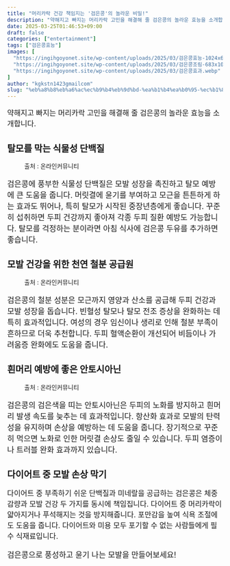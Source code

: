 ```yaml
---
title: "머리카락 건강 책임지는 '검은콩'의 놀라운 비밀!"
description: "약해지고 빠지는 머리카락 고민을 해결해 줄 검은콩의 놀라운 효능을 소개합니다."
date: 2025-03-25T01:46:53+09:00
draft: false
categories: ["entertainment"]
tags: ["검은콩효능"]
images: [
  "https://ingihgoyonet.site/wp-content/uploads/2025/03/검은콩효능-1024x683.jpg"
  "https://ingihgoyonet.site/wp-content/uploads/2025/03/검은콩조림-683x1024.jpg"
  "https://ingihgoyonet.site/wp-content/uploads/2025/03/검은콩효과.webp"
]
author: "kgkstn1423gmailcom"
slug: "%eb%a8%b8%eb%a6%ac%ec%b9%b4%eb%9d%bd-%ea%b1%b4%ea%b0%95-%ec%b1%85%ec%9e%84%ec%a7%80%eb%8a%94-%ea%b2%80%ec%9d%80%ec%bd%a9%ec%9d%98-%eb%86%80%eb%9d%bc%ec%9a%b4-%eb%b9%84%eb%b0%80"
---
```


<p style="font-size:17px">약해지고 빠지는 머리카락 고민을 해결해 줄 검은콩의 놀라운 효능을 소개합니다.</p> <h2 >탈모를 막는 식물성 단백질</h2> <figure ><img src="https://ingihgoyonet.site/wp-content/uploads/2025/03/검은콩효능-1024x683.jpg" alt="" style="aspect-ratio:16/9;object-fit:cover"/><figcaption >출처 : 온라인커뮤니티</figcaption></figure> <p style="font-size:18px">검은콩에 풍부한 식물성 단백질은 모발 성장을 촉진하고 탈모 예방에 큰 도움을 줍니다. 머릿결에 윤기를 부여하고 모근을 튼튼하게 하는 효과도 뛰어나, 특히 탈모가 시작된 중장년층에게 좋습니다. 꾸준히 섭취하면 두피 건강까지 좋아져 각종 두피 질환 예방도 가능합니다. 탈모를 걱정하는 분이라면 아침 식사에 검은콩 두유를 추가하면 좋습니다.</p> <h2 >모발 건강을 위한 천연 철분 공급원</h2> <figure ><img src="https://ingihgoyonet.site/wp-content/uploads/2025/03/검은콩조림-683x1024.jpg" alt="" style="aspect-ratio:16/9;object-fit:cover"/><figcaption >출처 : 온라인커뮤니티</figcaption></figure> <p style="font-size:18px">검은콩의 철분 성분은 모근까지 영양과 산소를 공급해 두피 건강과 모발 성장을 돕습니다. 빈혈성 탈모나 탈모 전조 증상을 완화하는 데 특히 효과적입니다. 여성의 경우 임신이나 생리로 인해 철분 부족이 흔하므로 더욱 추천합니다. 두피 혈액순환이 개선되어 비듬이나 가려움증 완화에도 도움을 줍니다.</p> <h2 >흰머리 예방에 좋은 안토시아닌</h2> <figure ><img src="https://ingihgoyonet.site/wp-content/uploads/2025/03/검은콩효과.webp" alt="" style="aspect-ratio:16/9;object-fit:cover"/><figcaption >출처 : 온라인커뮤니티</figcaption></figure> <p style="font-size:18px">검은콩의 검은색을 띠는 안토시아닌은 두피의 노화를 방지하고 흰머리 발생 속도를 늦추는 데 효과적입니다. 항산화 효과로 모발의 탄력성을 유지하며 손상을 예방하는 데 도움을 줍니다. 장기적으로 꾸준히 먹으면 노화로 인한 머릿결 손상도 줄일 수 있습니다. 두피 염증이나 트러블 완화 효과까지 있습니다.</p> <h2 >다이어트 중 모발 손상 막기</h2> <p style="font-size:17px">다이어트 중 부족하기 쉬운 단백질과 미네랄을 공급하는 검은콩은 체중 감량과 모발 건강 두 가지를 동시에 책임집니다. 다이어트 중 머리카락이 얇아지거나 푸석해지는 것을 방지해줍니다. 포만감을 높여 식욕 조절에도 도움을 줍니다. 다이어트와 미용 모두 포기할 수 없는 사람들에게 필수 식재료입니다.</p> <p style="font-size:18px">검은콩으로 풍성하고 윤기 나는 모발을 만들어보세요!</p>